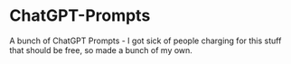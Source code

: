 # ChatGPT-Prompts
A bunch of ChatGPT Prompts - I got sick of people charging for this stuff that should be free, so made a bunch of my own.
